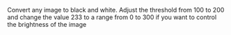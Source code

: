 Convert any image to black and white. 
Adjust the threshold from 100 to 200 and change the value 233
to a range from 0 to 300 if you want to control the brightness of the image
